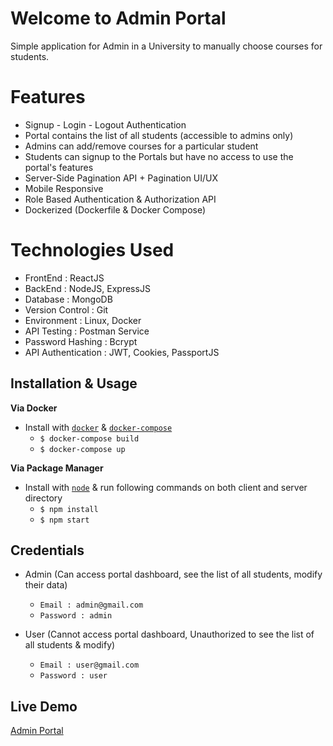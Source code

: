 # Welcome to Admin Portal

Simple application for Admin in a University to manually choose courses for
students. 

# Features

* Signup - Login - Logout Authentication
* Portal contains the list of all students (accessible to admins only)
* Admins can add/remove courses for a particular student
* Students can signup to the Portals but have no access to use the portal's features
* Server-Side Pagination API + Pagination UI/UX
* Mobile Responsive
* Role Based Authentication & Authorization API
* Dockerized (Dockerfile & Docker Compose)


# Technologies Used

* FrontEnd : ReactJS 
* BackEnd : NodeJS, ExpressJS 
* Database : MongoDB
* Version Control : Git
* Environment : Linux, Docker
* API Testing : Postman Service
* Password Hashing : Bcrypt
* API Authentication : JWT, Cookies, PassportJS

## Installation & Usage

**Via Docker**

*  Install with [`docker`](https://docs.docker.com/engine/install/ubuntu/) & [`docker-compose`](https://docs.docker.com/compose/install/) 
    + `$ docker-compose build`
    + `$ docker-compose up`

**Via Package Manager**

*  Install with [`node`](https://nodejs.org/en/download/) & run following commands on both client and server directory
    + `$ npm install`
    + `$ npm start`

## Credentials

*  Admin (Can access portal dashboard, see the list of all students, modify their data)
    + `Email : admin@gmail.com`
    + `Password : admin`
    
*  User (Cannot access portal dashboard, Unauthorized to see the list of all students & modify)
    + `Email : user@gmail.com`
    + `Password : user`    
    

## Live Demo

[Admin Portal](https://admin-portal-semal.herokuapp.com/)

